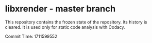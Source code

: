 # libxrender - master branch

This repository contains the frozen state of the repository.
Its history is cleared. It is used only for static code
analysis with Codacy.

Commit Time: 1711599552